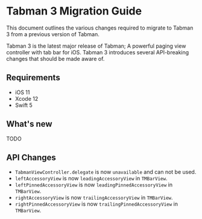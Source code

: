 # Tabman 3 Migration Guide

This document outlines the various changes required to migrate to Tabman 3 from a previous version of Tabman.

Tabman 3 is the latest major release of Tabman; A powerful paging view controller with tab bar for iOS. Tabman 3 introduces several API-breaking changes that should be made aware of.

## Requirements
- iOS 11
- Xcode 12
- Swift 5

## What's new

TODO

## API Changes
- `TabmanViewController.delegate` is now `unavailable` and can not be used.
- `leftAccessoryView` is now `leadingAccessoryView` in `TMBarView`.
- `leftPinnedAccessoryView` is now `leadingPinnedAccessoryView` in `TMBarView`.
- `rightAccessoryView` is now `trailingAccessoryView` in `TMBarView`.
- `rightPinnedAccessoryView` is now `trailingPinnedAccessoryView` in `TMBarView`.